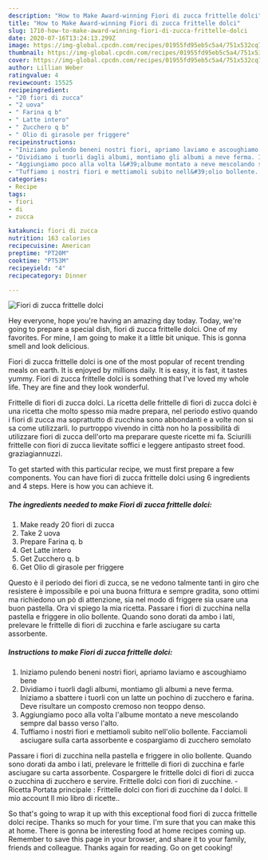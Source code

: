```yaml
---
description: "How to Make Award-winning Fiori di zucca frittelle dolci"
title: "How to Make Award-winning Fiori di zucca frittelle dolci"
slug: 1710-how-to-make-award-winning-fiori-di-zucca-frittelle-dolci
date: 2020-07-16T13:24:13.299Z
image: https://img-global.cpcdn.com/recipes/01955fd95eb5c5a4/751x532cq70/fiori-di-zucca-frittelle-dolci-recipe-main-photo.jpg
thumbnail: https://img-global.cpcdn.com/recipes/01955fd95eb5c5a4/751x532cq70/fiori-di-zucca-frittelle-dolci-recipe-main-photo.jpg
cover: https://img-global.cpcdn.com/recipes/01955fd95eb5c5a4/751x532cq70/fiori-di-zucca-frittelle-dolci-recipe-main-photo.jpg
author: Lillian Weber
ratingvalue: 4
reviewcount: 15525
recipeingredient:
- "20 fiori di zucca"
- "2 uova"
- " Farina q b"
- " Latte intero"
- " Zucchero q b"
- " Olio di girasole per friggere"
recipeinstructions:
- "Iniziamo pulendo beneni nostri fiori, apriamo laviamo e ascoughiamo bene"
- "Dividiamo i tuorli dagli albumi, montiamo gli albumi a neve ferma. Iniziamo a sbattere i tuorli con un latte un pochino di zucchero e farina. Deve risultare un composto cremoso non teoppo denso."
- "Aggiungiamo poco alla volta l&#39;albume montato a neve mescolando sempre dal basso verso l&#39;alto."
- "Tuffiamo i nostri fiori e mettiamoli subito nell&#39;olio bollente. Facciamoli asciugare sulla carta assorbente e cospargiamo di zucchero semolato"
categories:
- Recipe
tags:
- fiori
- di
- zucca

katakunci: fiori di zucca 
nutrition: 163 calories
recipecuisine: American
preptime: "PT20M"
cooktime: "PT53M"
recipeyield: "4"
recipecategory: Dinner

---
```



![Fiori di zucca frittelle dolci](https://img-global.cpcdn.com/recipes/01955fd95eb5c5a4/751x532cq70/fiori-di-zucca-frittelle-dolci-recipe-main-photo.jpg)

Hey everyone, hope you're having an amazing day today. Today, we're going to prepare a special dish, fiori di zucca frittelle dolci. One of my favorites. For mine, I am going to make it a little bit unique. This is gonna smell and look delicious.

Fiori di zucca frittelle dolci is one of the most popular of recent trending meals on earth. It is enjoyed by millions daily. It is easy, it is fast, it tastes yummy. Fiori di zucca frittelle dolci is something that I've loved my whole life. They are fine and they look wonderful.

Frittelle di fiori di zucca dolci. La ricetta delle frittelle di fiori di zucca dolci è una ricetta che molto spesso mia madre prepara, nel periodo estivo quando i fiori di zucca ma soprattutto di zucchina sono abbondanti e a volte non si sa come utilizzarli. Io purtroppo vivendo in città non ho la possibilità di utilizzare fiori di zucca dell&#39;orto ma preparare queste ricette mi fa. Sciurilli frittelle con fiori di zucca lievitate soffici e leggere antipasto street food. graziagiannuzzi.


To get started with this particular recipe, we must first prepare a few components. You can have fiori di zucca frittelle dolci using 6 ingredients and 4 steps. Here is how you can achieve it.

<!--inarticleads1-->

##### The ingredients needed to make Fiori di zucca frittelle dolci:

1. Make ready 20 fiori di zucca
1. Take 2 uova
1. Prepare  Farina q. b
1. Get  Latte intero
1. Get  Zucchero q. b
1. Get  Olio di girasole per friggere


Questo è il periodo dei fiori di zucca, se ne vedono talmente tanti in giro che resistere è impossibile e poi una buona frittura e sempre gradita, sono ottimi ma richiedono un pò di attenzione, sia nel modo di friggere sia usare una buon pastella. Ora vi spiego la mia ricetta. Passare i fiori di zucchina nella pastella e friggere in olio bollente. Quando sono dorati da ambo i lati, prelevare le frittelle di fiori di zucchina e farle asciugare su carta assorbente. 

<!--inarticleads2-->

##### Instructions to make Fiori di zucca frittelle dolci:

1. Iniziamo pulendo beneni nostri fiori, apriamo laviamo e ascoughiamo bene
1. Dividiamo i tuorli dagli albumi, montiamo gli albumi a neve ferma. Iniziamo a sbattere i tuorli con un latte un pochino di zucchero e farina. Deve risultare un composto cremoso non teoppo denso.
1. Aggiungiamo poco alla volta l&#39;albume montato a neve mescolando sempre dal basso verso l&#39;alto.
1. Tuffiamo i nostri fiori e mettiamoli subito nell&#39;olio bollente. Facciamoli asciugare sulla carta assorbente e cospargiamo di zucchero semolato


Passare i fiori di zucchina nella pastella e friggere in olio bollente. Quando sono dorati da ambo i lati, prelevare le frittelle di fiori di zucchina e farle asciugare su carta assorbente. Cospargere le frittelle dolci di fiori di zucca o zucchina di zucchero e servire. Frittelle dolci con fiori di zucchine. - Ricetta Portata principale : Frittelle dolci con fiori di zucchine da I dolci. Il mio account Il mio libro di ricette.. 

So that's going to wrap it up with this exceptional food fiori di zucca frittelle dolci recipe. Thanks so much for your time. I'm sure that you can make this at home. There is gonna be interesting food at home recipes coming up. Remember to save this page in your browser, and share it to your family, friends and colleague. Thanks again for reading. Go on get cooking!
